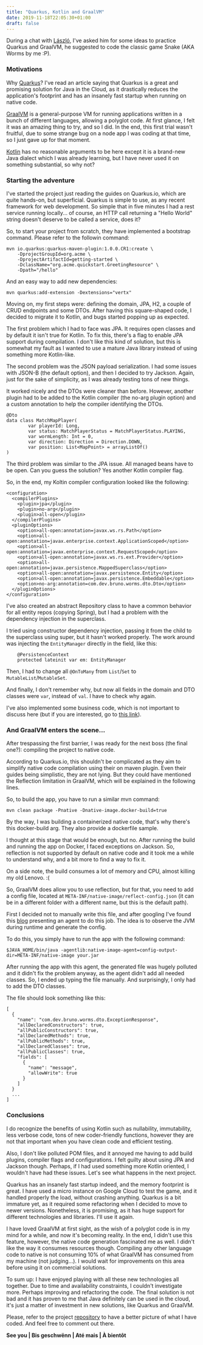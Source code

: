 ```yaml
---
title: "Quarkus, Kotlin and GraalVM"
date: 2019-11-18T22:05:30+01:00
draft: false
---
```


During a chat with [László](https://github.com/nerg4l), I've asked him for some ideas to practice Quarkus and GraalVM, he suggested to code the classic game Snake (AKA Worms by me :P).

### Motivations

Why [Quarkus](https://quarkus.io)? I've read an article saying that Quarkus is a great and promising solution for Java in the Cloud, as it drastically reduces the application's footprint and has an insanely fast startup when running on native code.

[GraalVM](https://www.graalvm.org/) is a general-purpose VM for running applications written in a bunch of different languages, allowing a polyglot code. At first glance, I felt it was an amazing thing to try, and so I did. In the end, this first trial wasn't fruitful, due to some strange bug on a node app I was coding at that time, so I just gave up for that moment. 

[Kotlin](https://kotlinlang.org/) has no reasonable arguments to be here except it is a brand-new Java dialect which I was already learning, but I have never used it on something substantial, so why not?

### Starting the adventure

I've started the project just reading the guides on Quarkus.io, which are quite hands-on, but superficial. Quarkus is simple to use, as any recent framework for web development. So simple that in five minutes I had a rest service running locally... of course, an HTTP call returning a "Hello World" string doesn't deserve to be called a service, does it?

So, to start your project from scratch, they have implemented a bootstrap command. Please refer to the followin command:

```
mvn io.quarkus:quarkus-maven-plugin:1.0.0.CR1:create \
    -DprojectGroupId=org.acme \
    -DprojectArtifactId=getting-started \
    -DclassName="org.acme.quickstart.GreetingResource" \
    -Dpath="/hello"
```

And an easy way to add new dependencies:

```
mvn quarkus:add-extension -Dextensions="vertx"
```

Moving on, my first steps were: defining the domain, JPA, H2, a couple of CRUD endpoints and some DTOs. After having this square-shaped code, I decided to migrate it to Kotlin, and bugs started popping up as expected.

The first problem which I had to face was JPA. It requires open classes and by default it isn't true for Kotlin. To fix this, there's a flag to enable JPA support during compilation. I don't like this kind of solution, but this is somewhat my fault as I wanted to use a mature Java library instead of using something more Kotlin-like.

The second problem was the JSON payload serialization. I had some issues with JSON-B (the default option), and then I decided to try Jackson. Again, just for the sake of simplicity, as I was already testing tons of new things.

It worked nicely and the DTOs were cleaner than before. However, another plugin had to be added to the Kotlin compiler (the no-arg plugin option) and a custom annotation to help the compiler identifying the DTOs.

```
@Dto
data class MatchMapPlayer(
        var playerId: Long,
        var status: MatchPlayerStatus = MatchPlayerStatus.PLAYING,
        var wormLength: Int = 0,
        var direction: Direction = Direction.DOWN,
        var position: List<MapPoint> = arrayListOf()
)
```

The third problem was similar to the JPA issue. All managed beans have to be open. Can you guess the solution? Yes another Kotlin compiler flag.

So, in the end, my Koltin compiler configuration looked like the following:

```
<configuration>
  <compilerPlugins>
    <plugin>jpa</plugin>
    <plugin>no-arg</plugin>
    <plugin>all-open</plugin>
  </compilerPlugins>
  <pluginOptions>
    <option>all-open:annotation=javax.ws.rs.Path</option>
    <option>all-open:annotation=javax.enterprise.context.ApplicationScoped</option>
    <option>all-open:annotation=javax.enterprise.context.RequestScoped</option>
    <option>all-open:annotation=javax.ws.rs.ext.Provider</option>
    <option>all-open:annotation=javax.persistence.MappedSuperclass</option>
    <option>all-open:annotation=javax.persistence.Entity</option>
    <option>all-open:annotation=javax.persistence.Embeddable</option>
    <option>no-arg:annotation=com.dev.bruno.worms.dto.Dto</option>
  </pluginOptions>
</configuration>
```

I've also created an abstract Repository class to have a common behavior for all entity repos (copying Spring), but I had a problem with the dependency injection in the superclass.

I tried using constructor dependency injection, passing it from the child to the superclass using super, but it hasn't worked properly. The work around was injecting the `EntityManager` directly in the field, like this:

```
    @PersistenceContext
    protected lateinit var em: EntityManager
```

Then, I had to change all `@OnToMany` from `List`/`Set` to `MutableList`/`MutableSet`.

And finally, I don't remember why, but now all fields in the domain and DTO classes were `var`, instead of `val`. I have to check why again.

I've also implemented some business code, which is not important to discuss here (but if you are interested, go to
[this link](https://github.com/brunopacheco1/worms/tree/master/src/main/kotlin/com/dev/bruno/worms/evaluation)).

### And GraalVM enters the scene...

After trespassing the first barrier, I was ready for the next boss (the final one?): compiling the project to native code.

According to Quarkus.io, this shouldn't be complicated as they aim to simplify native code compilation using their on maven plugin. Even their guides being simplistic, they are not lying. But they could have mentioned the Reflection limitation in GraalVM, which will be explained in the following lines.

So, to build the app, you have to run a similar mvn command:

```
mvn clean package -Pnative -Dnative-image.docker-build=true
```

By the way, I was building a containerized native code, that's why there's this docker-build arg. They also provide a dockerfile sample.

I thought at this stage that would be enough, but no. After running the build and running the app on Docker, I faced exceptions on Jackson. So, reflection is not supported by default on native code and it took me a while to understand why, and a bit more to find a way to fix it.

On a side note, the build consumes a lot of memory and CPU, almost killing my old Lenovo. :(

So, GraalVM does allow you to use reflection, but for that, you need to add a config file, located at `META-INF/native-image/reflect-config.json` (it can be in a different folder with a different name, but this is the default path).

First I decided not to manually write this file, and after googling I've found this [blog](https://link.medium.com/n2us7AWxF1) presenting an agent to do this job. The idea is to observe the JVM during runtime and generate the config.

To do this, you simply have to run the app with the following command:

```
$JAVA_HOME/bin/java -agentlib:native-image-agent=config-output-dir=META-INF/native-image your.jar
```

After running the app with this agent, the generated file was hugely polluted and it didn't fix the problem anyway, as the agent didn't add all needed classes. So, I ended up typing the file manually. And surprisingly, I only had to add the DTO classes.

The file should look something like this:

```
[
  {
    "name": "com.dev.bruno.worms.dto.ExceptionResponse",
    "allDeclaredConstructors": true,
    "allPublicConstructors": true,
    "allDeclaredMethods": true,
    "allPublicMethods": true,
    "allDeclaredClasses": true,
    "allPublicClasses": true,
    "fields": [
      {
        "name": "message",
        "allowWrite": true
      }
    ]
  }
  ...
]
```

### Conclusions

I do recognize the benefits of using Kotlin such as nullability, immutability, less verbose code, tons of new coder-friendly functions, however they are not that important when you have clean code and efficient testing.

Also, I don't like polluted POM files, and it annoyed me having to add build plugins, compiler flags and configurations. I felt guilty about using JPA and Jackson though. Perhaps, if I had used something more Kotlin oriented, I wouldn't have had these issues. Let's see what happens in the next project.

Quarkus has an insanely fast startup indeed, and the memory footprint is great. I have used a micro instance on Google Cloud to test the game, and it handled properly the load, without crashing anything. Quarkus is a bit immature yet, as it required some refactoring when I decided to move to newer versions. Nonetheless, it is promising, as it has huge support for different technologies and libraries. I'll use it again.

I have loved GraalVM at first sight, as the wish of a polyglot code is in my mind for a while, and now it's becoming reality. In the end, I didn't use this feature, however, the native code generation fascinated me as well. I didn't like the way it consumes resources though. Compiling any other language code to native is not consuming 10% of what GraalVM has consumed from my machine (not judging...). I would wait for improvements on this area before using it on commercial solutions.

To sum up: I have enjoyed playing with all these new technologies all together. Due to time and availability constraints, I couldn't investigate more. Perhaps improving and refactoring the code. The final solution is not bad and it has proven to me that Java definitely can be used in the cloud, it's just a matter of investment in new solutions, like Quarkus and GraalVM.

Please, refer to the project [repository](https://github.com/brunopacheco1/worms) to have a better picture of what I have coded. And feel free to comment out there.

**See you | Bis geschwënn | Até mais | À bientôt**
